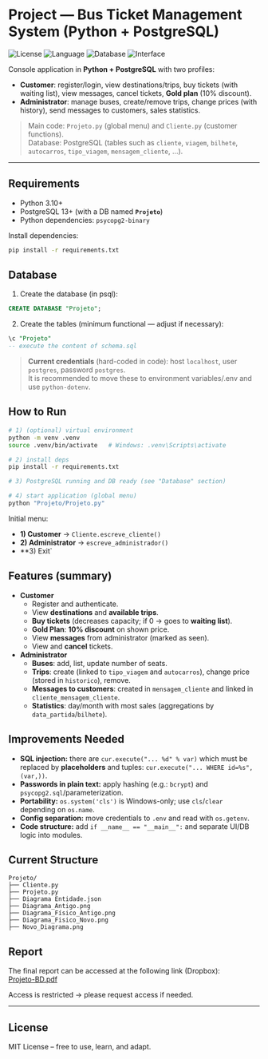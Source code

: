 # Project — Bus Ticket Management System (Python + PostgreSQL)
![License](https://img.shields.io/badge/license-MIT-green)
![Language](https://img.shields.io/badge/language-Python-blue)
![Database](https://img.shields.io/badge/database-PostgreSQL-lightgrey)
![Interface](https://img.shields.io/badge/interface-Console-orange)

Console application in **Python + PostgreSQL** with two profiles:
- **Customer**: register/login, view destinations/trips, buy tickets (with waiting list), view messages, cancel tickets, **Gold plan** (10% discount).
- **Administrator**: manage buses, create/remove trips, change prices (with history), send messages to customers, sales statistics.

> Main code: `Projeto.py` (global menu) and `Cliente.py` (customer functions).  
> Database: PostgreSQL (tables such as `cliente`, `viagem`, `bilhete`, `autocarros`, `tipo_viagem`, `mensagem_cliente`, …).

---

## Requirements
- Python 3.10+
- PostgreSQL 13+ (with a DB named **`Projeto`**)
- Python dependencies: `psycopg2-binary`

Install dependencies:
```bash
pip install -r requirements.txt
```

## Database
1) Create the database (in psql):
```sql
CREATE DATABASE "Projeto";
```
2) Create the tables (minimum functional — adjust if necessary):
```sql
\c "Projeto"
-- execute the content of schema.sql
```

> **Current credentials** (hard-coded in code): host `localhost`, user `postgres`, password `postgres`.  
> It is recommended to move these to environment variables/.env and use `python-dotenv`.

## How to Run
```bash
# 1) (optional) virtual environment
python -m venv .venv
source .venv/bin/activate   # Windows: .venv\Scripts\activate

# 2) install deps
pip install -r requirements.txt

# 3) PostgreSQL running and DB ready (see "Database" section)

# 4) start application (global menu)
python "Projeto/Projeto.py"
```
Initial menu:
- **1) Customer** → `Cliente.escreve_cliente()`
- **2) Administrator** → `escreve_administrador()`
- **3) Exit`

## Features (summary)
- **Customer**
  - Register and authenticate.
  - View **destinations** and **available trips**.
  - **Buy tickets** (decreases capacity; if 0 → goes to **waiting list**).
  - **Gold Plan**: **10% discount** on shown price.
  - View **messages** from administrator (marked as seen).
  - View and **cancel** tickets.
- **Administrator**
  - **Buses**: add, list, update number of seats.
  - **Trips**: create (linked to `tipo_viagem` and `autocarros`), change price (stored in `historico`), remove.
  - **Messages to customers**: created in `mensagem_cliente` and linked in `cliente_mensagem_cliente`.
  - **Statistics**: day/month with most sales (aggregations by `data_partida`/`bilhete`).

## Improvements Needed
- **SQL injection:** there are `cur.execute("... %d" % var)` which must be replaced by **placeholders** and tuples: `cur.execute("... WHERE id=%s", (var,))`.
- **Passwords in plain text:** apply hashing (e.g.: `bcrypt`) and `psycopg2.sql`/parameterization.
- **Portability:** `os.system('cls')` is Windows-only; use `cls`/`clear` depending on `os.name`.
- **Config separation:** move credentials to `.env` and read with `os.getenv`.
- **Code structure:** add `if __name__ == "__main__":` and separate UI/DB logic into modules.

## Current Structure
```
Projeto/
├── Cliente.py
├── Projeto.py
├── Diagrama Entidade.json
├── Diagrama_Antigo.png
├── Diagrama_Físico_Antigo.png
├── Diagrama_Fisico_Novo.png
├── Novo_Diagrama.png

```

## Report
The final report can be accessed at the following link (Dropbox):  
[Projeto-BD.pdf](https://www.dropbox.com/scl/fi/eq2f968a1c18jikamrq6k/Projeto-BD.pdf?rlkey=5vna66dfjqng55rd1hfk3xnv1&st=0gaejbo7&dl=0)

Access is restricted → please request access if needed.


---

## License
MIT License – free to use, learn, and adapt.
